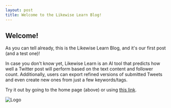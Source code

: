 ```yaml
---
layout: post
title: Welcome to the Likewise Learn Blog!
---
```


## Welcome!
As you can tell already, this is the Likewise Learn Blog, and it's our first post (and a test one)!

In case you don't know yet, Likewise Learn is an AI tool that predicts how well a Twitter post will perform based on the text content and follower count. Additionally, users can export refined versions of submitted Tweets and even create new ones from just a few keywords/tags.

Try it out by going to the home page (above) or using [this link](https://likewise-learn.web.app).

![Logo](https://likewise-learn.web.app/assets/LikewiseBG-a49af4bc.png)